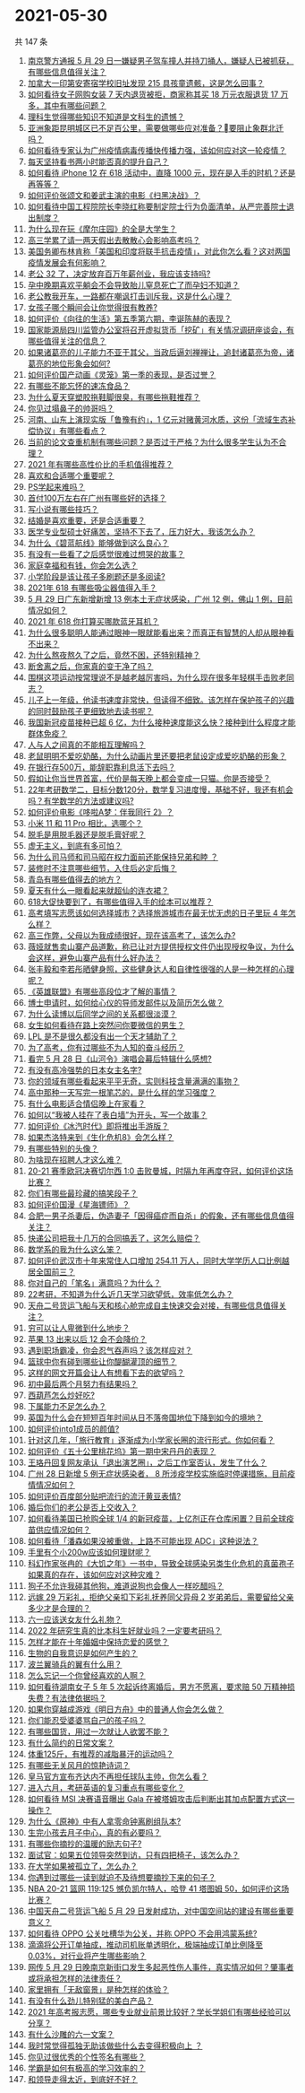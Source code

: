 # 2021-05-30

共 147 条

<!-- BEGIN -->
<!-- 最后更新时间 Sun May 30 2021 20:27:08 GMT+0800 (China Standard Time) -->

1. [南京警方通报 5 月 29
   日一嫌疑男子驾车撞人并持刀捅人，嫌疑人已被抓获，有哪些信息值得关注？](https://www.zhihu.com/question/462129219)
2. [加拿大一印第安寄宿学校旧址发现 215 具孩童遗骸，这是怎么回事？](https://www.zhihu.com/question/462022143)
3. [如何看待女子网购女装 7 天内退货被拒，商家称其买 18 万元衣服退货 17
   万多，其中有哪些问题？](https://www.zhihu.com/question/462187108)
4. [理科生觉得哪些知识不知道是文科生的遗憾？](https://www.zhihu.com/question/270455074)
5. [亚洲象距昆明城区已不足百公里，需要做哪些应对准备？要阻止象群北迁吗？](https://www.zhihu.com/question/462169548)
6. [如何看待专家认为广州疫情病毒传播快传播力强，该如何应对这一轮疫情？](https://www.zhihu.com/question/462060673)
7. [每天坚持看书两小时能否真的提升自己？](https://www.zhihu.com/question/451546101)
8. [如何看待 iPhone 12 在 618 活动中，直降 1000
   元，现在是入手的时机？还是再等等？](https://www.zhihu.com/question/461312225)
9. [如何评价张颂文和姜武主演的电影《扫黑决战》？](https://www.zhihu.com/question/455752818)
10. [如何看待中国工程院院长李晓红称要制定院士行为负面清单，从严完善院士退出制度？](https://www.zhihu.com/question/462035659)
11. [为什么现在玩《摩尔庄园》的全是大学生？](https://www.zhihu.com/question/54190459)
12. [高三学累了请一两天假出去散散心会影响高考吗？](https://www.zhihu.com/question/429739425)
13. [美国务卿布林肯称「美国和印度将联手抗击疫情」，对此你怎么看？这对两国疫情发展会有何影响？](https://www.zhihu.com/question/462187161)
14. [老公 32 了，决定放弃百万年薪创业，我应该支持吗?](https://www.zhihu.com/question/447327404)
15. [孕中晚期喜欢平躺会不会导致胎儿窒息死亡了而孕妇不知道？](https://www.zhihu.com/question/412446157)
16. [老公教我开车，一路都在嘲讽打击训斥我，这是什么心理？](https://www.zhihu.com/question/457328565)
17. [女孩子哪个瞬间会让你觉得很有教养?](https://www.zhihu.com/question/364828906)
18. [如何评价《向往的生活》第五季第六期，李诞陈赫的表现？](https://www.zhihu.com/question/461948636)
19. [国家能源局四川监管办公室将召开虚拟货币「挖矿」有关情况调研座谈会，有哪些值得关注的信息？](https://www.zhihu.com/question/461664450)
20. [如果诸葛亮的儿子能力不亚于其父，当政后逼刘禅禅让，追封诸葛亮为帝，诸葛亮的地位形象会如何?](https://www.zhihu.com/question/461502132)
21. [如何评价国产动画《灵笼》第一季的表现，是否过誉？](https://www.zhihu.com/question/460671702)
22. [有哪些不能忘怀的速冻食品？](https://www.zhihu.com/question/22528844)
23. [为什么夏天穿塑胶拖鞋脚很臭，有哪些拖鞋推荐？](https://www.zhihu.com/question/30068966)
24. [你见过塌鼻子的帅哥吗？](https://www.zhihu.com/question/272575994)
25. [河南、山东上演现实版「鲁豫有约」，1
    亿元对赌黄河水质，这份「流域生态补偿协议」有哪些看点？](https://www.zhihu.com/question/461376984)
26. [当前的论文查重机制有哪些问题？是否过于严格？为什么很多学生认为不合理？](https://www.zhihu.com/question/461310040)
27. [2021 年有哪些高性价比的手机值得推荐？](https://www.zhihu.com/question/413851618)
28. [喜欢和合适哪个重要呢？](https://www.zhihu.com/question/459841372)
29. [PS学起来难吗？](https://www.zhihu.com/question/450407500)
30. [首付100万左右在广州有哪些好的选择？](https://www.zhihu.com/question/461992727)
31. [写小说有哪些技巧？](https://www.zhihu.com/question/31275139)
32. [结婚是喜欢重要，还是合适重要？](https://www.zhihu.com/question/460938067)
33. [医学专业型硕士好痛苦，坚持不下去了，压力好大，我该怎么办？](https://www.zhihu.com/question/322249099)
34. [为什么《碧蓝航线》能够做到这么良心？](https://www.zhihu.com/question/459384567)
35. [有没有一些看了之后感觉很难过想哭的故事？](https://www.zhihu.com/question/368019752)
36. [家庭幸福和有钱，你会怎么选？](https://www.zhihu.com/question/461339158)
37. [小学阶段是该让孩子多刷题还是多阅读?](https://www.zhihu.com/question/387030054)
38. [2021年 618 有哪些吸尘器值得入手？](https://www.zhihu.com/question/457255441)
39. [5 月 29 日广东新增新增 13 例本土无症状感染，广州 12 例，佛山 1
    例，目前情况如何？](https://www.zhihu.com/question/462164375)
40. [2021 年 618 你打算买哪款蓝牙耳机？](https://www.zhihu.com/question/461467494)
41. [为什么很多聪明人能通过眼神一眼就能看出来？而真正有智慧的人却从眼神看不出来？](https://www.zhihu.com/question/55333539)
42. [为什么熬夜熬久了之后，竟然不困，还特别精神？](https://www.zhihu.com/question/303134019)
43. [断舍离之后，你家真的变干净了吗？](https://www.zhihu.com/question/461287259)
44. [围棋这项运动按常理说不是越老越厉害吗，为什么现在很多年轻棋手击败老同志？](https://www.zhihu.com/question/432357129)
45. [儿子上一年级，他读书速度非常快，但读得不细致。该怎样在保护孩子的兴趣的同时鼓励孩子更细致地去读书呢？](https://www.zhihu.com/question/411684396)
46. [我国新冠疫苗接种已超 6
    亿，为什么接种速度能这么快？接种到什么程度才能群体免疫？](https://www.zhihu.com/question/462054245)
47. [人与人之间真的不能相互理解吗？](https://www.zhihu.com/question/60621038)
48. [老鼠明明不爱吃奶酪，为什么动画片里还要把老鼠设定成爱吃奶酪的形象？](https://www.zhihu.com/question/454363021)
49. [在银行存500万，能辞职靠利息活下去吗？](https://www.zhihu.com/question/347518117)
50. [假如让你当世界首富，代价是每天晚上都会变成一只猫。你是否接受？](https://www.zhihu.com/question/461811694)
51. [22年考研数学二，目标分数120分，数学复习进度慢，基础不好，我还有机会吗？有学数学的方法或建议吗?](https://www.zhihu.com/question/460454239)
52. [如何评价电影《哆啦A梦：伴我同行 2》？](https://www.zhihu.com/question/390164272)
53. [小米 11 和 11 Pro 相比，选哪个？](https://www.zhihu.com/question/451981720)
54. [脱毛是用脱毛器还是脱毛膏好呢？](https://www.zhihu.com/question/21059868)
55. [虚无主义，到底有多可怕？](https://www.zhihu.com/question/309651606)
56. [为什么司马师和司马昭在权力面前还能保持兄弟和睦 ？](https://www.zhihu.com/question/39691105)
57. [装修时不注意哪些细节，入住后必定后悔？](https://www.zhihu.com/question/436485069)
58. [青岛有哪些值得去的地方？](https://www.zhihu.com/question/268589944)
59. [夏天有什么一眼看起来就超仙的连衣裙？](https://www.zhihu.com/question/451969750)
60. [618大促快要到了，有哪些值得入手的绘本可以推荐？](https://www.zhihu.com/question/461403833)
61. [高考填写志愿该如何选择城市？选择旅游城市在最无忧无虑的日子里玩 4
    年怎么样？](https://www.zhihu.com/question/461473516)
62. [高三作弊，父母以为我成绩很好，现在该高考了，该怎么办?](https://www.zhihu.com/question/461546823)
63. [薇娅就售卖山寨产品道歉，称已让对方提供授权文件仍出现授权争议，为什么会这样，避免山寨产品有什么好办法？](https://www.zhihu.com/question/461988510)
64. [张丰毅和李若彤晒健身照，这些健身达人和自律性很强的人是一种怎样的心理呢？](https://www.zhihu.com/question/459415948)
65. [《英雄联盟》有哪些高段位才了解的事情？](https://www.zhihu.com/question/460098622)
66. [博士申请时，如何给心仪的导师发邮件以及简历怎么做？](https://www.zhihu.com/question/390877622)
67. [为什么读博以后同学之间的关系都很淡漠？](https://www.zhihu.com/question/437021655)
68. [女生如何看待在路上突然问你要微信的男生？](https://www.zhihu.com/question/320105658)
69. [LPL 是不是很久都没有出一个天才辅助了？](https://www.zhihu.com/question/460740647)
70. [为了高考，你有过哪些不为人知的奋斗经历？](https://www.zhihu.com/question/461699971)
71. [看完 5 月 28 日《山河令》演唱会幕后特辑什么感想?](https://www.zhihu.com/question/461930253)
72. [有没有高冷强势的日本女主名字?](https://www.zhihu.com/question/450309452)
73. [你的领域有哪些看起来平平无奇，实则科技含量满满的事物？](https://www.zhihu.com/question/459861681)
74. [高中那种一天写完一根笔芯的，是什么样的学习强度？](https://www.zhihu.com/question/388312652)
75. [有什么电影适合情侣晚上在家看？](https://www.zhihu.com/question/358887778)
76. [如何以“我被人挂在了表白墙”为开头，写一个故事？](https://www.zhihu.com/question/461083286)
77. [如何评价《冰汽时代》即将推出手游版？](https://www.zhihu.com/question/460675839)
78. [如果杰洛特来到《生化危机8》会怎么样？](https://www.zhihu.com/question/459033335)
79. [有哪些特别的头像？](https://www.zhihu.com/question/375951828)
80. [为啥现在招聘人才这么难？](https://www.zhihu.com/question/454330385)
81. [20-21 赛季欧冠决赛切尔西 1:0
    击败曼城，时隔九年再度夺冠，如何评价这场比赛？](https://www.zhihu.com/question/462143896)
82. [你们有哪些最珍藏的搞笑段子？](https://www.zhihu.com/question/389442595)
83. [如何评价国漫《星海镖师》？](https://www.zhihu.com/question/29169402)
84. [合肥一男子杀妻后，伪造妻子「因得癌症而自杀」的假象，还有哪些信息值得关注？](https://www.zhihu.com/question/461886353)
85. [快递公司把我十几万的合同搞丢了，这怎么赔偿？](https://www.zhihu.com/question/374980406)
86. [数学系的我为什么这么笨？](https://www.zhihu.com/question/461756255)
87. [如何评价武汉市十年来常住人口增加 254.11
    万人，同时大学学历人口比例越居全国前三？](https://www.zhihu.com/question/461642433)
88. [你对自己的「笔名」满意吗？为什么？](https://www.zhihu.com/question/462088461)
89. [22考研，不知道为什么近几天学习欲望低，效率低怎么办？](https://www.zhihu.com/question/454494888)
90. [天舟二号货运飞船与天和核心舱完成自主快速交会对接，有哪些信息值得关注？](https://www.zhihu.com/question/462162007)
91. [穷可以让人卑微到什么地步？](https://www.zhihu.com/question/316979063)
92. [苹果 13 出来以后 12 会不会降价？](https://www.zhihu.com/question/451198251)
93. [遇到职场霸凌，你会忍气吞声吗？该怎样应对？](https://www.zhihu.com/question/462014220)
94. [篮球中你有碰到哪些让你醍醐灌顶的细节？](https://www.zhihu.com/question/443277713)
95. [这样的网文开篇会让人有想看下去的欲望吗？](https://www.zhihu.com/question/461971034)
96. [初中最后两个月努力有结果吗？](https://www.zhihu.com/question/453345783)
97. [西葫芦怎么炒好吃?](https://www.zhihu.com/question/455923825)
98. [下属能力不足怎么办？](https://www.zhihu.com/question/451793430)
99. [英国为什么会在短短百年时间从日不落帝国地位下降到如今的境地？](https://www.zhihu.com/question/458600603)
100. [如何评价into1成员的颜值?](https://www.zhihu.com/question/456470539)
101. [针对这几年，「旅行教育」逐渐成为小学家长圈的流行形式。你如何看？](https://www.zhihu.com/question/460468492)
102. [如何评价《五十公里桃花坞》第一期中宋丹丹的表现？](https://www.zhihu.com/question/460852707)
103. [王珞丹回复网友承认「退出演艺圈」，之后工作室否认，发生了什么？](https://www.zhihu.com/question/461310414)
104. [广州 28 日新增 5 例无症状感染者， 8
     所涉疫学校实施临时停课措施，目前疫情情况如何？](https://www.zhihu.com/question/461901108)
105. [如何评价百度部分贴吧流行的流汗黄豆表情?](https://www.zhihu.com/question/431951953)
106. [婚后你们的老公是否上交收入？](https://www.zhihu.com/question/446421532)
107. [如何看待美国已抢购全球 1/4
     的新冠疫苗，上亿剂正在仓库闲置？目前全球疫苗供应情况如何？](https://www.zhihu.com/question/460152630)
108. [如何看待「潘森如果没被重做，上路不可能出现 ADC」这种说法？](https://www.zhihu.com/question/457008736)
109. [手里有个小200w应该如何理财呢？](https://www.zhihu.com/question/458397585)
110. [科幻作家张冉的《大饥之年》一书中，导致全球感染另类生化危机的真菌孢子如果真的存在，该如何应对这种灾难？](https://www.zhihu.com/question/368901650)
111. [狗子不允许我碰其他狗，难道说狗也会像人一样吃醋吗？](https://www.zhihu.com/question/461721289)
112. [远嫁 29 万彩礼，拒绝父亲扣下彩礼抚养同父异母 2
     岁弟弟后，需要留给父亲多少才是合理的？](https://www.zhihu.com/question/461285207)
113. [六一应该送女友什么礼物？](https://www.zhihu.com/question/60285884)
114. [2022 年研究生真的比本科生好就业吗？一定要考研吗？](https://www.zhihu.com/question/461310407)
115. [怎样才能在十年婚姻中保持恋爱的感觉？](https://www.zhihu.com/question/458200334)
116. [生物的自我意识是如何产生的？](https://www.zhihu.com/question/459715465)
117. [波兰翼骑兵的翼有什么用？](https://www.zhihu.com/question/55305997)
118. [怎么忘记一个你曾经喜欢的人啊？](https://www.zhihu.com/question/460591788)
119. [如何看待湖南女子 5 年 5 次起诉终离婚后，男方不愿离，要求赔 50
     万精神损失费？有法律依据吗？](https://www.zhihu.com/question/461885174)
120. [如果你穿越成游戏《明日方舟》中的普通人你会怎么做？](https://www.zhihu.com/question/461164416)
121. [你们能忍受婆婆骂自己的孩子吗？](https://www.zhihu.com/question/454976302)
122. [有哪些国货，用过一次就让人欲罢不能？](https://www.zhihu.com/question/393594038)
123. [有什么简约的日常文案？](https://www.zhihu.com/question/453999428)
124. [体重125斤，有推荐的减脂暴汗的运动吗？](https://www.zhihu.com/question/459003254)
125. [有哪些无关风月的惊艳诗词？](https://www.zhihu.com/question/454234983)
126. [皇马官方宣布齐达内不再担任球队主帅，你怎么看？](https://www.zhihu.com/question/461715792)
127. [进入六月，考研英语的复习重点有哪些变化？](https://www.zhihu.com/question/397257214)
128. [如何看待 MSI 决赛语音曝出 Gala
     在被塔姆攻击后判断出其加点配置方式这一操作？](https://www.zhihu.com/question/461780557)
129. [为什么《原神》中有人拿零命钟离刷组队本?](https://www.zhihu.com/question/460950761)
130. [生完小孩去月子中心，真的有必要吗？](https://www.zhihu.com/question/350300161)
131. [有哪些你摘抄的温暖的励志句子?](https://www.zhihu.com/question/435739334)
132. [面试官：如果五位领导突然到访，只有四把椅子，该怎么办？](https://www.zhihu.com/question/456412666)
133. [在大学如果被孤立了，怎么办？](https://www.zhihu.com/question/455681882)
134. [你遇到过哪些一读到就迫不及待想要摘抄下来的句子？](https://www.zhihu.com/question/456839676)
135. [NBA 20-21 篮网 119:125 憾负凯尔特人，哈登 41 塔图姆
     50，如何评价这场比赛？](https://www.zhihu.com/question/461978153)
136. [中国天舟二号货运飞船 5 月 29
     日发射成功，对中国空间站的建设有哪些重要意义？](https://www.zhihu.com/question/460289721)
137. [如何看待 OPPO 公关吐槽华为公关，并称 OPPO
     不会用鸿蒙系统?](https://www.zhihu.com/question/461394382)
138. [滴滴将公开订单抽成，推动司机账单透明化，极端抽成订单比例降至
     0.03%，对行业将产生哪些影响？](https://www.zhihu.com/question/461562442)
139. [网传 5 月 29
     日晚南京新街口发生多起恶性伤人事件，真实情况如何？肇事者或将承担怎样的法律责任？](https://www.zhihu.com/question/462117183)
140. [家里拥有「无敌窗景」是种怎样的体验？](https://www.zhihu.com/question/459289624)
141. [有没有什么劲儿特别猛的美白产品？](https://www.zhihu.com/question/441955092)
142. [2021
     年高考报志愿，哪些专业就业前景比较好？学长学姐们有哪些经验可以分享？](https://www.zhihu.com/question/458812643)
143. [有什么沙雕的六一文案？](https://www.zhihu.com/question/461101229)
144. [我时常觉得孤独无助该做些什么去变得积极向上 ？](https://www.zhihu.com/question/460648517)
145. [你见过很优秀的个性签名有哪些？](https://www.zhihu.com/question/265584312)
146. [学霸是如何有极高的学习效率的？](https://www.zhihu.com/question/366475943)
147. [和领导走得太近，到底好不好？](https://www.zhihu.com/question/435265697)

<!-- END -->

